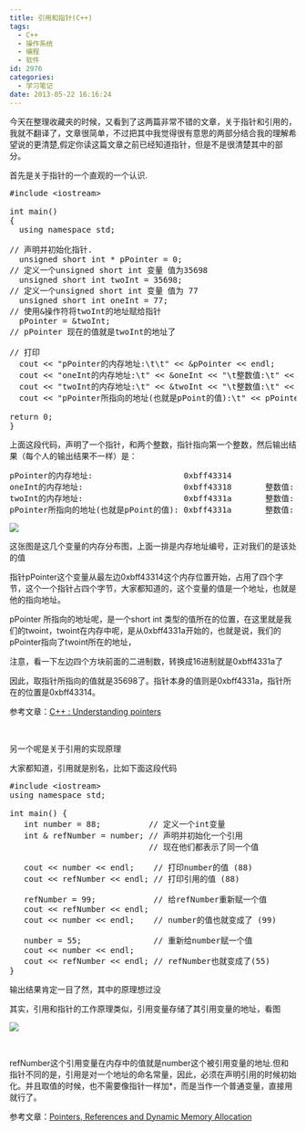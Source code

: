 ```yaml
---
title: 引用和指针(C++)
tags:
  - C++
  - 操作系统
  - 编程
  - 软件
id: 2976
categories:
  - 学习笔记
date: 2013-05-22 16:16:24
---
```


今天在整理收藏夹的时候，又看到了这两篇非常不错的文章，关于指针和引用的，我就不翻译了，文章很简单，不过把其中我觉得很有意思的两部分结合我的理解希望说的更清楚,假定你读这篇文章之前已经知道指针，但是不是很清楚其中的部分。

首先是关于指针的一个直观的一个认识.
<pre class="lang:default decode:true">#include &lt;iostream&gt;

int main()
{
  using namespace std;

// 声明并初始化指针.
  unsigned short int * pPointer = 0;
// 定义一个unsigned short int 变量 值为35698
  unsigned short int twoInt = 35698;
// 定义一个unsigned short int 变量 值为 77
  unsigned short int oneInt = 77;
// 使用&amp;操作符将twoInt的地址赋给指针
  pPointer = &amp;twoInt;
// pPointer 现在的值就是twoInt的地址了

// 打印
  cout &lt;&lt; "pPointer的内存地址:\t\t" &lt;&lt; &amp;pPointer &lt;&lt; endl;
  cout &lt;&lt; "oneInt的内存地址:\t" &lt;&lt; &amp;oneInt &lt;&lt; "\t整数值:\t" &lt;&lt; oneInt &lt;&lt; endl;
  cout &lt;&lt; "twoInt的内存地址:\t" &lt;&lt; &amp;twoInt &lt;&lt; "\t整数值:\t" &lt;&lt; twoInt &lt;&lt; endl;
  cout &lt;&lt; "pPointer所指向的地址(也就是pPoint的值):\t" &lt;&lt; pPointer &lt;&lt; "\t整数值:\t" &lt;&lt; *pPointer &lt;&lt; endl;

return 0;
}</pre>
上面这段代码，声明了一个指针，和两个整数，指针指向第一个整数，然后输出结果（每个人的输出结果不一样）是：
<pre class="lang:default decode:true">pPointer的内存地址:                   0xbff43314
oneInt的内存地址:                     0xbff43318       整数值:  77
twoInt的内存地址:                     0xbff4331a       整数值:  35698
pPointer所指向的地址(也就是pPoint的值): 0xbff4331a       整数值:  35698</pre>
[![](/images/ef97273d51f6843eb062463a3091a8edb177b30e.png)](http://leaverimage.b0.upaiyun.com/36294_o.png)

这张图是这几个变量的内存分布图，上面一排是内存地址编号，正对我们的是该处的值

指针pPointer这个变量从最左边0xbff43314这个内存位置开始，占用了四个字节，这个一个指针占四个字节，大家都知道的，这个变量的值是一个地址，也就是他的指向地址。

pPointer 所指向的地址呢，是一个short int 类型的值所在的位置，在这里就是我们的twoint，twoint在内存中呢，是从0xbff4331a开始的，也就是说，我们的pPointer指向了twoint所在的地址，

注意，看一下左边四个方块前面的二进制数，转换成16进制就是0xbff4331a了

因此，取指针所指向的值就是35698了。指针本身的值则是0xbff4331a，指针所在的位置是0xbff43314。

参考文章：[C++ : Understanding pointers](http://linuxconfig.org/c-understanding-pointers)

&nbsp;

另一个呢是关于引用的实现原理

大家都知道，引用就是别名，比如下面这段代码
<pre class="lang:default decode:true">#include &lt;iostream&gt;
using namespace std;

int main() {
   int number = 88;          // 定义一个int变量
   int &amp; refNumber = number; // 声明并初始化一个引用
                             // 现在他们都表示了同一个值

   cout &lt;&lt; number &lt;&lt; endl;    // 打印number的值 (88)
   cout &lt;&lt; refNumber &lt;&lt; endl; // 打印引用的值 (88)

   refNumber = 99;            // 给refNumber重新赋一个值
   cout &lt;&lt; refNumber &lt;&lt; endl;
   cout &lt;&lt; number &lt;&lt; endl;    // number的值也就变成了 (99)

   number = 55;               // 重新给number赋一个值
   cout &lt;&lt; number &lt;&lt; endl;
   cout &lt;&lt; refNumber &lt;&lt; endl; // refNumber也就变成了(55)
}</pre>
输出结果肯定一目了然，其中的原理想过没

其实，引用和指针的工作原理类似，引用变量存储了其引用变量的地址，看图

[![](/images/4bfa9483e34045214dcefa4a6a383a8d189cc7fa.png)](http://leaverimage.b0.upaiyun.com/36295_o.png)

&nbsp;

refNumber这个引用变量在内存中的值就是number这个被引用变量的地址.但和指针不同的是，引用是对一个地址的命名常量，因此，必须在声明引用的时候初始化。并且取值的时候，也不需要像指针一样加*，而是当作一个普通变量，直接用就行了。

参考文章：[Pointers, References and Dynamic Memory Allocation](http://www.ntu.edu.sg/home/ehchua/programming/cpp/cp4_PointerReference.html)

&nbsp;

&nbsp;